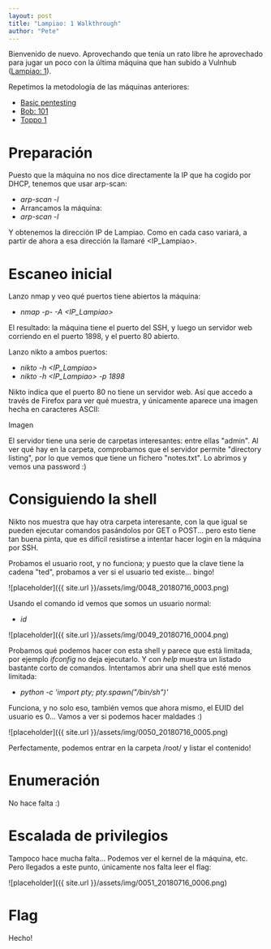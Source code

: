 ```yaml
---
layout: post
title: "Lampiao: 1 Walkthrough"
author: "Pete"
---
```


Bienvenido de nuevo. Aprovechando que tenía un rato libre he aprovechado para jugar un poco con la última máquina que han subido a Vulnhub ([Lampiao: 1](https://www.vulnhub.com/entry/lampiao-1,249/)).

Repetimos la metodología de las máquinas anteriores:
* [Basic pentesting](https://livefromsec.github.io/2018-06-04/vulnhub_walkthrough_basic_pentesting)
* [Bob: 101](https://livefromsec.github.io/2018-06-11/vulnhub_walkthrough_bob_101)
* [Toppo 1](https://www.vulnhub.com/entry/toppo-1,245/)

# Preparación

Puesto que la máquina no nos dice directamente la IP que ha cogido por DHCP, tenemos que usar arp-scan:
* _arp-scan -l_
* Arrancamos la máquina:
* _arp-scan -l_

Y obtenemos la dirección IP de Lampiao. Como en cada caso variará, a partir de ahora a esa dirección la llamaré <IP_Lampiao>. 

# Escaneo inicial

Lanzo nmap y veo qué puertos tiene abiertos la máquina:
* _nmap -p- -A <IP_Lampiao>_

El resultado: la máquina tiene el puerto del SSH, y luego un servidor web corriendo en el puerto 1898, y el puerto 80 abierto.

Lanzo nikto a ambos puertos:

* _nikto -h <IP_Lampiao>_
* _nikto -h <IP_Lampiao> -p 1898_

Nikto indica que el puerto 80 no tiene un servidor web. Así que accedo a través de Firefox para ver qué muestra, y únicamente aparece una imagen hecha en caracteres ASCII:

Imagen

El servidor tiene una serie de carpetas interesantes: entre ellas "admin". Al ver qué hay en la carpeta, comprobamos que el servidor permite "directory listing", por lo que vemos que tiene un fichero "notes.txt". Lo abrimos y vemos una password :)

# Consiguiendo la shell

Nikto nos muestra que hay otra carpeta interesante, con la que igual se pueden ejecutar comandos pasándolos por GET o POST... pero esto tiene tan buena pinta, que es difícil resistirse a intentar hacer login en la máquina por SSH.

Probamos el usuario root, y no funciona; y puesto que la clave tiene la cadena "ted", probamos a ver si el usuario ted existe... bingo!

![placeholder]({{ site.url }}/assets/img/0048_20180716_0003.png)

Usando el comando id vemos que somos un usuario normal:

* _id_

![placeholder]({{ site.url }}/assets/img/0049_20180716_0004.png)

Probamos qué podemos hacer con esta shell y parece que está limitada, por ejemplo _ifconfig_ no deja ejecutarlo. Y con _help_ muestra un listado bastante corto de comandos. Intentamos abrir una shell que esté menos limitada:

* _python -c 'import pty; pty.spawn("/bin/sh")'_

Funciona, y no solo eso, también vemos que ahora mismo, el EUID del usuario es 0... Vamos a ver si podemos hacer maldades :)

![placeholder]({{ site.url }}/assets/img/0050_20180716_0005.png)

Perfectamente, podemos entrar en la carpeta /root/ y listar el contenido!

# Enumeración

No hace falta :) 

# Escalada de privilegios

Tampoco hace mucha falta... Podemos ver el kernel de la máquina, etc. Pero llegados a este punto, únicamente nos falta leer el flag:

![placeholder]({{ site.url }}/assets/img/0051_20180716_0006.png)


# Flag

Hecho!
